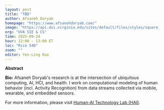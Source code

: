 ```yaml
---
layout: post
title: "TBD"
author: Afsaneh Doryab
homepage: "https://www.afsanehdoryab.com/"
image: "https://api.dsi.virginia.edu/sites/default/files/styles/square_sm/public/headshots/people/2023-01/doryab-afsaneh.jpg"
org: "UVA SIE & CS"
time: 2025-09-24
hour: 12:00 - 13:00 ET
loc: "Rice 540"
zoom: ""
editor: Yen-Ling Kuo
---
```


**Abstract**


**Bio:**
Afsaneh Doryab's research is at the intersection of ubiquitous computing, AI, HCI, and health. I work on computational modeling of human behavior (incl. Activity Recognition) from data streams collected via mobile, wearable, and embedded sensors. 

For more information, please visit [Human-AI Technology Lab (HAI)](https://hai-lab-uva.github.io/). 
